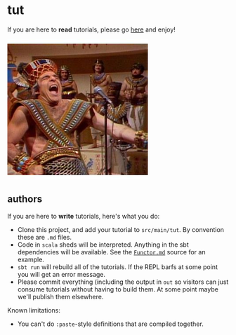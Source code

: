 tut 
===

If you are here to **read** tutorials, please go [here](out) and enjoy!

![King Tut](tut.jpg)

authors
-------

If you are here to **write** tutorials, here's what you do:

- Clone this project, and add your tutorial to `src/main/tut`. By convention these are `.md` files.
- Code in `scala` sheds will be interpreted. Anything in the sbt dependencies will be available. See the [`Functor.md`](src/main/tut/Functor.md) source for an example.
- `sbt run` will rebuild all of the tutorials. If the REPL barfs at some point you will get an error message.
- Please commit everything (including the output in `out` so visitors can just consume tutorials without having to build them. At some point maybe we'll publish them elsewhere.

Known limitations:

- You can't do `:paste`-style definitions that are compiled together.

